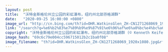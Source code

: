 ```yaml
---
layout: post
title:  "沃特金斯格伦州立公园的彩虹瀑布，纽约州北部芬格湖群"
date:   "2020-09-25 16:00:00 +0800"
image_url: "http://cn.bing.com/th?id=OHR.WatkinsGlen_ZH-CN1271268069_1920x1080.jpg&rf=LaDigue_1920x1080.jpg&pid=hp"
link: "/search?q=%e6%b2%83%e7%89%b9%e9%87%91%e6%96%af%e6%a0%bc%e4%bc%a6%e5%b7%9e%e7%ab%8b%e5%85%ac%e5%9b%ad&form=hpcapt&mkt=zh-cn"
copyright: "沃特金斯格伦州立公园的彩虹瀑布，纽约州北部芬格湖群 (© Kenneth Keifer/Alamy)"
image_hash: "69c6c79e004cc596715012b2c1ba0f08"
image_filename: "th?id=OHR.WatkinsGlen_ZH-CN1271268069_1920x1080.jpg&rf=LaDigue_1920x1080.jpg&pid=hp"
---
```

